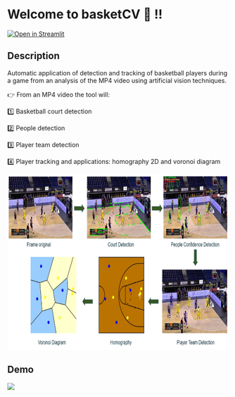 # Welcome to basketCV :wave: !!

[![Open in Streamlit](https://static.streamlit.io/badges/streamlit_badge_black_white.svg)](https://share.streamlit.io/jfernandezr1996/basketcv-opencv/main/app.py)

## Description

Automatic application of detection and tracking of basketball players during a game from an analysis of the MP4 video using artificial vision techniques.

:point_right: From an MP4 video the tool will:

:one: Basketball court detection

:two: People detection

:three: Player team detection

:four: Player tracking and applications: homography 2D and voronoi diagram

<img src="img/process.PNG" width="800" height="400">

## Demo

![](img/demo.gif)
